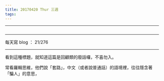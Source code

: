 ```yaml
---
title: 20170420 Thur 三週
tags:
---
```

---

![]()

---

每天寫 blog ： 21/276

---

看到這種標題，就知道這篇是回顧類的廢話囉，不喜勿入。

<!-- more -->

常看羅輯思維，他們說「套路」，中文（或者說普通話）的語境裡，往往隱含著「騙人」的意思，
